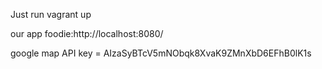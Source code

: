 Just run vagrant up  

our app foodie:http://localhost:8080/  




google map API key = AIzaSyBTcV5mNObqk8XvaK9ZMnXbD6EFhB0lK1s
